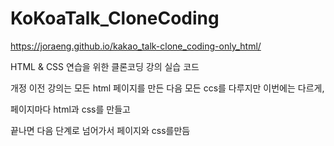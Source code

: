 # KoKoaTalk_CloneCoding

https://joraeng.github.io/kakao_talk-clone_coding-only_html/


HTML & CSS 연습을 위한 클론코딩 강의 실습 코드

개정 이전 강의는 모든 html 페이지를 만든 다음 모든 ccs를 다루지만 이번에는 다르게,

페이지마다 html과 css를 만들고

끝나면 다음 단계로 넘어가서 페이지와 css를만듬

